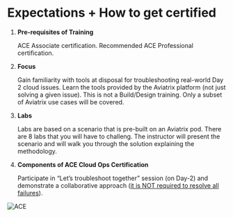# Expectations + How to get certified 




1. **Pre-requisites of Training**

    ACE Associate certification.
    Recommended ACE Professional certification.

2. **Focus**

    Gain familiarity with tools at disposal for troubleshooting real-world Day 2 cloud issues.
    Learn the tools provided by the Aviatrix platform (not just solving a given issue).
    This is not a Build/Design training.
    Only a subset of Aviatrix use cases will be covered.

3. **Labs**

    Labs are based on a scenario that is pre-built on an Aviatrix pod.
    There are 8 labs that you will have to challeng.
    The instructor will present the scenario and will walk you through the solution explaining the methodology.

4. **Components of ACE Cloud Ops Certification**

    Participate in “Let’s troubleshoot together” session (on Day-2) and demonstrate a collaborative approach (<ins>it is NOT required to resolve all failures</ins>).



![ACE](../../docs/_logos/ace_operations_banner.png)
